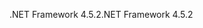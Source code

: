 <span data-ttu-id="f934e-101">.NET Framework 4.5.2</span><span class="sxs-lookup"><span data-stu-id="f934e-101">.NET Framework 4.5.2</span></span>